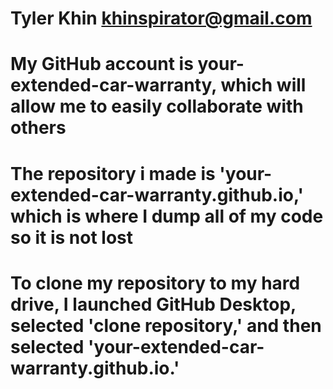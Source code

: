 # Tyler Khin khinspirator@gmail.com
# My GitHub account is your-extended-car-warranty, which will allow me to easily collaborate with others
# The repository i made is 'your-extended-car-warranty.github.io,' which is where I dump all of my code so it is not lost
# To clone my repository to my hard drive, I launched GitHub Desktop, selected 'clone repository,' and then selected 'your-extended-car-warranty.github.io.'